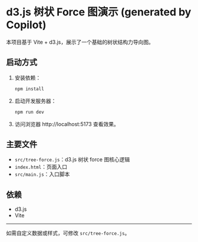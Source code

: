 # d3.js 树状 Force 图演示 (generated by Copilot)

本项目基于 Vite + d3.js，展示了一个基础的树状结构力导向图。

## 启动方式

1. 安装依赖：
   ```sh
   npm install
   ```
2. 启动开发服务器：
   ```sh
   npm run dev
   ```
3. 访问浏览器 http://localhost:5173 查看效果。

## 主要文件

- `src/tree-force.js`：d3.js 树状 force 图核心逻辑
- `index.html`：页面入口
- `src/main.js`：入口脚本

## 依赖

- d3.js
- Vite

---

如需自定义数据或样式，可修改 `src/tree-force.js`。
